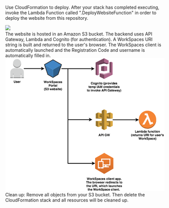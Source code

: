 Use CloudFormation to deploy. After your stack has completed executing, invoke the Lambda Function called "<StackName>.DeployWebsiteFunction" in order to deploy the website from this repository.

<td>
  <a href="https://console.aws.amazon.com/cloudformation/home?region=us-west-2#/stacks/new?stackName=WorkSpacesUserPortal&amp;templateURL=https://s3-us-west-2.amazonaws.com/debrosse-cloudformation-templates/cloudformation.yaml" target="_blank">
   <span class="inlinemediaobject">
   <img src="https://s3.amazonaws.com/cloudformation-examples/cloudformation-launch-stack.png">
   </span>
  </a>
</td>

<br>
The website is hosted in an Amazon S3 bucket. The backend uses API Gateway, Lambda and Cognito (for authentication). A WorkSpaces URI string is built and returned to the user's browser. The WorkSpaces client is automatically launched and the Registration Code and username is automatically filled in.
<br>
<img src="architecture.png">

<br>
Clean up: Remove all objects from your S3 bucket. Then delete the CloudFormation stack and all resources will be cleaned up.
